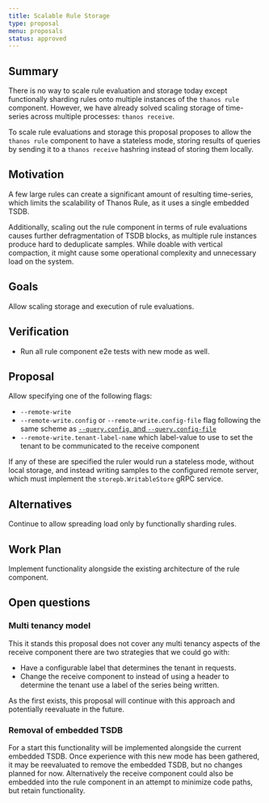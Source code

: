 ```yaml
---
title: Scalable Rule Storage
type: proposal
menu: proposals
status: approved
---
```


## Summary

There is no way to scale rule evaluation and storage today except functionally
sharding rules onto multiple instances of the `thanos rule` component. However,
we have already solved scaling storage of time-series across multiple
processes: `thanos receive`.

To scale rule evaluations and storage this proposal proposes to allow
the `thanos rule` component to have a stateless mode, storing results of
queries by sending it to a `thanos receive` hashring instead of storing them
locally.

## Motivation

A few large rules can create a significant amount of resulting time-series,
which limits the scalability of Thanos Rule, as it uses a single embedded TSDB.

Additionally, scaling out the rule component in terms of rule evaluations
causes further defragmentation of TSDB blocks, as multiple rule instances
produce hard to deduplicate samples. While doable with vertical compaction, it
might cause some operational complexity and unnecessary load on the system.

## Goals

Allow scaling storage and execution of rule evaluations.

## Verification

* Run all rule component e2e tests with new mode as well.

## Proposal

Allow specifying one of the following flags:

* `--remote-write`
* `--remote-write.config` or `--remote-write.config-file` flag following the same scheme as
[`--query.config`, and
`--query.config-file`](https://thanos.io/components/rule.md/#query-api)
* `--remote-write.tenant-label-name` which label-value to use to set the tenant to be communicated to the receive component

If any of these are specified the ruler would run a stateless mode, without
local storage, and instead writing samples to the configured remote server,
which must implement the `storepb.WritableStore` gRPC service.

## Alternatives

Continue to allow spreading load only by functionally sharding rules.

## Work Plan

Implement functionality alongside the existing architecture of the rule
component.

## Open questions

### Multi tenancy model

This it stands this proposal does not cover any multi tenancy aspects of the
receive component there are two strategies that we could go with:

* Have a configurable label that determines the tenant in requests.
* Change the receive component to instead of using a header to determine the
  tenant use a label of the series being written.

As the first exists, this proposal will continue with this approach and
potentially reevaluate in the future.

### Removal of embedded TSDB

For a start this functionality will be implemented alongside the current
embedded TSDB. Once experience with this new mode has been gathered, it may be
reevaluated to remove the embedded TSDB, but no changes planned for now.
Alternatively the receive component could also be embedded into the rule
component in an attempt to minimize code paths, but retain functionality.
